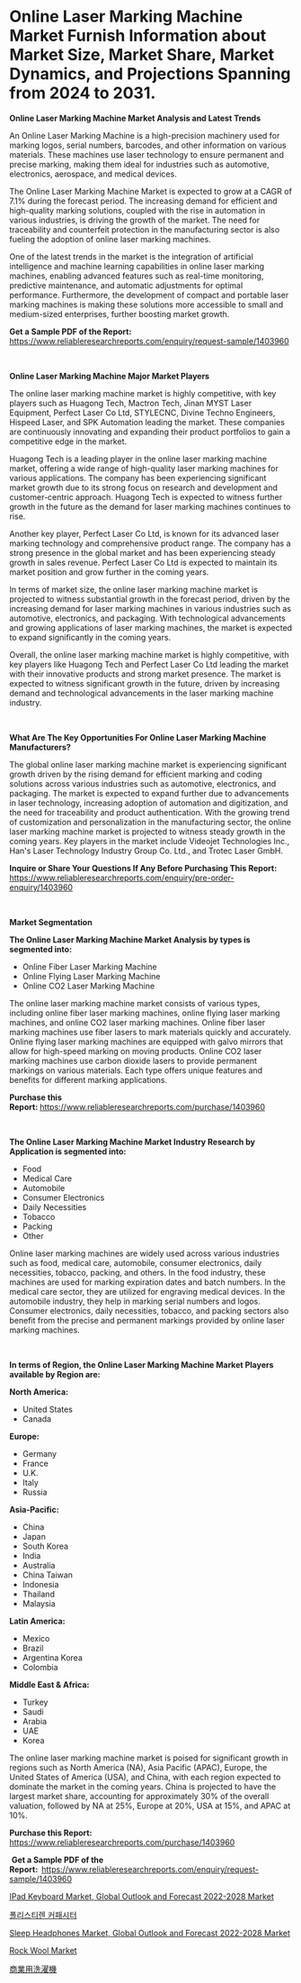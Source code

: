 <p><h1>Online Laser Marking Machine Market Furnish Information about Market Size, Market Share, Market Dynamics, and Projections Spanning from 2024 to 2031.</h1></p><p><strong>Online Laser Marking Machine Market Analysis and Latest Trends</strong></p>
<p><p>An Online Laser Marking Machine is a high-precision machinery used for marking logos, serial numbers, barcodes, and other information on various materials. These machines use laser technology to ensure permanent and precise marking, making them ideal for industries such as automotive, electronics, aerospace, and medical devices.</p><p>The Online Laser Marking Machine Market is expected to grow at a CAGR of 7.1% during the forecast period. The increasing demand for efficient and high-quality marking solutions, coupled with the rise in automation in various industries, is driving the growth of the market. The need for traceability and counterfeit protection in the manufacturing sector is also fueling the adoption of online laser marking machines.</p><p>One of the latest trends in the market is the integration of artificial intelligence and machine learning capabilities in online laser marking machines, enabling advanced features such as real-time monitoring, predictive maintenance, and automatic adjustments for optimal performance. Furthermore, the development of compact and portable laser marking machines is making these solutions more accessible to small and medium-sized enterprises, further boosting market growth.</p></p>
<p><strong>Get a Sample PDF of the Report:&nbsp;</strong> <a href="https://www.reliableresearchreports.com/enquiry/request-sample/1403960">https://www.reliableresearchreports.com/enquiry/request-sample/1403960</a></p>
<p>&nbsp;</p>
<p><strong>Online Laser Marking Machine Major Market Players</strong></p>
<p><p>The online laser marking machine market is highly competitive, with key players such as Huagong Tech, Mactron Tech, Jinan MYST Laser Equipment, Perfect Laser Co Ltd, STYLECNC, Divine Techno Engineers, Hispeed Laser, and SPK Automation leading the market. These companies are continuously innovating and expanding their product portfolios to gain a competitive edge in the market.</p><p>Huagong Tech is a leading player in the online laser marking machine market, offering a wide range of high-quality laser marking machines for various applications. The company has been experiencing significant market growth due to its strong focus on research and development and customer-centric approach. Huagong Tech is expected to witness further growth in the future as the demand for laser marking machines continues to rise.</p><p>Another key player, Perfect Laser Co Ltd, is known for its advanced laser marking technology and comprehensive product range. The company has a strong presence in the global market and has been experiencing steady growth in sales revenue. Perfect Laser Co Ltd is expected to maintain its market position and grow further in the coming years.</p><p>In terms of market size, the online laser marking machine market is projected to witness substantial growth in the forecast period, driven by the increasing demand for laser marking machines in various industries such as automotive, electronics, and packaging. With technological advancements and growing applications of laser marking machines, the market is expected to expand significantly in the coming years.</p><p>Overall, the online laser marking machine market is highly competitive, with key players like Huagong Tech and Perfect Laser Co Ltd leading the market with their innovative products and strong market presence. The market is expected to witness significant growth in the future, driven by increasing demand and technological advancements in the laser marking machine industry.</p></p>
<p>&nbsp;</p>
<p><strong>What Are The Key Opportunities For Online Laser Marking Machine Manufacturers?</strong></p>
<p><p>The global online laser marking machine market is experiencing significant growth driven by the rising demand for efficient marking and coding solutions across various industries such as automotive, electronics, and packaging. The market is expected to expand further due to advancements in laser technology, increasing adoption of automation and digitization, and the need for traceability and product authentication. With the growing trend of customization and personalization in the manufacturing sector, the online laser marking machine market is projected to witness steady growth in the coming years. Key players in the market include Videojet Technologies Inc., Han's Laser Technology Industry Group Co. Ltd., and Trotec Laser GmbH.</p></p>
<p><strong>Inquire or Share Your Questions If Any Before Purchasing This Report:</strong> <a href="https://www.reliableresearchreports.com/enquiry/pre-order-enquiry/1403960">https://www.reliableresearchreports.com/enquiry/pre-order-enquiry/1403960</a></p>
<p>&nbsp;</p>
<p><strong>Market Segmentation</strong></p>
<p><strong>The Online Laser Marking Machine Market Analysis by types is segmented into:</strong></p>
<p><ul><li>Online Fiber Laser Marking Machine</li><li>Online Flying Laser Marking Machine</li><li>Online CO2 Laser Marking Machine</li></ul></p>
<p><p>The online laser marking machine market consists of various types, including online fiber laser marking machines, online flying laser marking machines, and online CO2 laser marking machines. Online fiber laser marking machines use fiber lasers to mark materials quickly and accurately. Online flying laser marking machines are equipped with galvo mirrors that allow for high-speed marking on moving products. Online CO2 laser marking machines use carbon dioxide lasers to provide permanent markings on various materials. Each type offers unique features and benefits for different marking applications.</p></p>
<p><strong>Purchase this Report:&nbsp;</strong><a href="https://www.reliableresearchreports.com/purchase/1403960">https://www.reliableresearchreports.com/purchase/1403960</a></p>
<p>&nbsp;</p>
<p><strong>The Online Laser Marking Machine Market Industry Research by Application is segmented into:</strong></p>
<p><ul><li>Food</li><li>Medical Care</li><li>Automobile</li><li>Consumer Electronics</li><li>Daily Necessities</li><li>Tobacco</li><li>Packing</li><li>Other</li></ul></p>
<p><p>Online laser marking machines are widely used across various industries such as food, medical care, automobile, consumer electronics, daily necessities, tobacco, packing, and others. In the food industry, these machines are used for marking expiration dates and batch numbers. In the medical care sector, they are utilized for engraving medical devices. In the automobile industry, they help in marking serial numbers and logos. Consumer electronics, daily necessities, tobacco, and packing sectors also benefit from the precise and permanent markings provided by online laser marking machines.</p></p>
<p>&nbsp;</p>
<p><strong>In terms of Region, the Online Laser Marking Machine Market Players available by Region are:</strong></p>
<p>
    <p> <strong> North America: </strong>
        <ul>
            <li>United States</li>
            <li>Canada</li>
        </ul>
        </p> 
    <p> <strong> Europe: </strong>
        <ul>
            <li>Germany</li>
            <li>France</li>
            <li>U.K.</li>
            <li>Italy</li>
            <li>Russia</li>
        </ul>
        </p> 
    <p> <strong> Asia-Pacific: </strong>
        <ul>
            <li>China</li>
            <li>Japan</li>
            <li>South Korea</li>
            <li>India</li>
            <li>Australia</li>
            <li>China Taiwan</li>
            <li>Indonesia</li>
            <li>Thailand</li>
            <li>Malaysia</li>
        </ul>
        </p> 
    <p> <strong> Latin America: </strong>
        <ul>
            <li>Mexico</li>
            <li>Brazil</li>
            <li>Argentina Korea</li>
            <li>Colombia</li>
        </ul>
        </p> 
    <p> <strong> Middle East & Africa: </strong>
        <ul>
            <li>Turkey</li>
            <li>Saudi</li>
            <li>Arabia</li>
            <li>UAE</li>
            <li>Korea</li>
        </ul>
    </p>
    </p>
<p><p>The online laser marking machine market is poised for significant growth in regions such as North America (NA), Asia Pacific (APAC), Europe, the United States of America (USA), and China, with each region expected to dominate the market in the coming years. China is projected to have the largest market share, accounting for approximately 30% of the overall valuation, followed by NA at 25%, Europe at 20%, USA at 15%, and APAC at 10%.</p></p>
<p><strong>Purchase this Report: </strong><a href="https://www.reliableresearchreports.com/purchase/1403960">https://www.reliableresearchreports.com/purchase/1403960</a></p>
<p>&nbsp;<strong>Get a Sample PDF of the Report:&nbsp;&nbsp;</strong><a href="https://www.reliableresearchreports.com/enquiry/request-sample/1403960">https://www.reliableresearchreports.com/enquiry/request-sample/1403960</a></p>
<p><strong></strong></p>
<p><p><a href="https://angry-finch-aaf.notion.site/IPad-Keyboard-Market-Global-Outlook-and-Forecast-2022-2028-Market-with-the-goal-of-estimating-the-m-a527a81dbe914451a94e43b83280c36b">IPad Keyboard Market, Global Outlook and Forecast 2022-2028 Market</a></p><p><a href="https://medium.com/@biheemgalvinlouises6hokrh3h/%ED%8F%B4%EB%A6%AC%EC%8A%A4%ED%8B%B0%EB%A0%8C-%EC%BD%98%EB%8D%B4%EC%84%9C-%EC%8B%9C%EC%9E%A5-%EB%B6%84%EC%84%9D-cagr-%EC%8B%9C%EC%9E%A5-%EC%84%B8%EB%B6%84%ED%99%94-%EB%B0%8F-%EA%B8%80%EB%A1%9C%EB%B2%8C-%EC%82%B0%EC%97%85-%EA%B0%9C%EC%9A%94-808faac83d5e">폴리스티렌 커패시터</a></p><p><a href="https://circular-yam-9b9.notion.site/Sleep-Headphones-Market-Global-Outlook-and-Forecast-2022-2028-Market-Size-Share-Trends-Analysis--1c4ae3bc9d344754a3b4a038cc279751">Sleep Headphones Market, Global Outlook and Forecast 2022-2028 Market</a></p><p><a href="https://view.publitas.com/reportprime-1/rock-wool-market-size-furnishes-valuable-information-encompassing-market-share-market-trends-and-projections-spanning-from-2024-to-2031/">Rock Wool Market</a></p><p><a href="https://medium.com/@cynthiasecret7/%E5%95%86%E6%A5%AD%E7%94%A8%E6%B4%97%E6%BF%AF%E6%A9%9F%E5%B8%82%E5%A0%B4-2031%E5%B9%B4%E3%81%BE%E3%81%A7%E3%81%AE%E6%88%90%E5%8A%9F%E3%81%99%E3%82%8B%E3%83%93%E3%82%B8%E3%83%8D%E3%82%B9%E6%88%A6%E7%95%A5%E3%81%AE%E9%8D%B5-32a72fb6c221">商業用洗濯機</a></p></p>